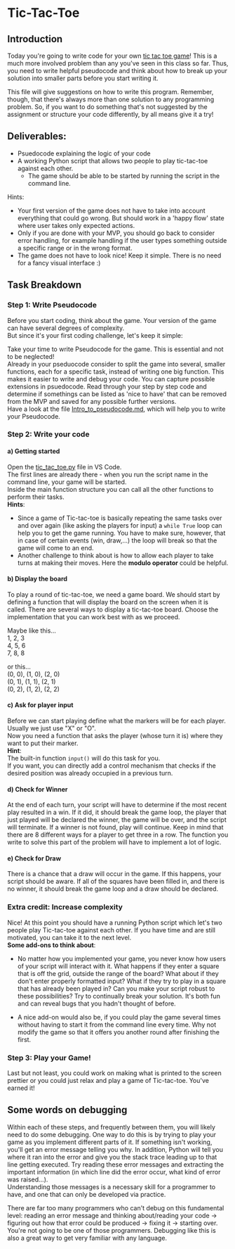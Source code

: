 # Tic-Tac-Toe


## Introduction

Today you're going to write code for your own [tic tac toe game](https://en.wikipedia.org/wiki/Tic-tac-toe)! This is a much more involved problem than any you've seen in this class so far. Thus, you need to write helpful pseudocode and think about how to break up your solution into smaller parts before you start writing it. 

This file will give suggestions on how to write this program. Remember, though, that there's always more than one solution to any programming problem. So, if you want to do something that's not suggested by the assignment or structure your code differently, by all means give it a try! 


## Deliverables:

+ Psuedocode explaining the logic of your code
+ A working Python script that allows two people to play tic-tac-toe against each other. 
  + The game should be able to be started by running the script in the command line. 

Hints:
- Your first version of the game does not have to take into account everything that could go wrong. But should work in a 'happy flow' state where user takes only expected actions.
- Only if you are done with your MVP, you should go back to consider error handling, for example handling if the user types something outside a specific range or in the wrong format. 
- The game does not have to look nice! Keep it simple. There is no need for a fancy visual interface :)  

## Task Breakdown
### Step 1: Write Pseudocode
Before you start coding, think about the game. Your version of the game can have several degrees of complexity.  
But since it's your first coding challenge, let's keep it simple:

Take your time to write Pseudocode for the game. This is essential and not to be neglected!  
Already in your pseduocode consider to split the game into several, smaller functions, each for a specific task, instead of writing one big function. This makes it easier to write and debug your code. You can capture possible extensions in psuedocode. Read through your step by step code and determine if somethings can be listed as 'nice to have' that can be removed from the MVP and saved for any possible further versions.  
Have a look at the file [Intro_to_pseudocode.md](Intro_to_pseudocode.md), which will help you to write your Pseudocode.
 

### Step 2: Write your code
#### a) Getting started
Open the [tic_tac_toe.py](tic_tac_toe.py) file in VS Code.   
The first lines are already there - when you run the script name in the command line, your game will be started.  
Inside the main function structure you can call all the other functions to perform their tasks.   
**Hints**:   
- Since a game of Tic-tac-toe is basically repeating the same tasks over and over again (like asking the players for input) a `while True` loop can help you to get the game running. You have to make sure, however, that in case of certain events (win, draw,...) the loop will break so that the game will come to an end.
- Another challenge to think about is how to allow each player to take turns at making their moves. Here the **modulo operator** could be helpful.

#### b) Display the board 
To play a round of tic-tac-toe, we need a game board. We should start by defining a function that will display the board on the screen when it is called. There are several ways to display a tic-tac-toe board. Choose the implementation that you can work best with as we proceed.  

Maybe like this...  
1, 2, 3    
4, 5, 6   
7, 8, 8   

or this...   
(0, 0), (1, 0), (2, 0)   
(0, 1), (1, 1), (2, 1)   
(0, 2), (1, 2), (2, 2)   


#### c) Ask for player input 
Before we can start playing define what the markers will be for each player. Usually we just use "X" or "O".  
Now you need a function that asks the player (whose turn it is) where they want to put their marker.  
**Hint**:   
The built-in function `input()` will do this task for you.   
If you want, you can directly add a control mechanism that checks if the desired position was already occupied in a previous turn. 

#### d) Check for Winner
At the end of each turn, your script will have to determine if the most recent play resulted in a win. If it did, it should break the game loop, the player that just played will be declared the winner, the game will be over, and the script will terminate. If a winner is not found, play will continue. Keep in mind that there are 8 different ways for a player to get three in a row. The function you write to solve this part of the problem will have to implement a lot of logic.   

#### e) Check for Draw
There is a chance that a draw will occur in the game. If this happens, your script should be aware. If all of the squares have been filled in, and there is no winner, it should break the game loop and a draw should be declared. 

### Extra credit: Increase complexity 

Nice! At this point you should have a running Python script which let's two people play Tic-tac-toe against each other. If you have time and are still motivated, you can take it to the next level.   
**Some add-ons to think about**:   
- No matter how you implemented your game, you never know how users of your script will interact with it. What happens if they enter a square that is off the grid, outside the range of the board? What about if they don't enter properly formatted input? What if they try to play in a square that has already been played in? Can you make your script robust to these possibilities? Try to continually break your solution. It's both fun and can reveal bugs that you hadn't thought of before.

- A nice add-on would also be, if you could play the game several times without having to start it from the command line every time. Why not modify the game so that it offers you another round after finishing the first. 

### Step 3: Play your Game!
Last but not least, you could work on making what is printed to the screen prettier or you could just relax and play a game of Tic-tac-toe. You've earned it!


## Some words on debugging 

Within each of these steps, and frequently between them, you will likely need to do some debugging. One way to do this is by trying to play your game as you implement different parts of it. If something isn't working, you'll get an error message telling you why. In addition, Python will tell you where it ran into the error and give you the stack trace leading up to that line getting executed. Try reading these error messages and extracting the important information (in which line did the error occur, what kind of error was raised...).  
Understanding those messages is a necessary skill for a programmer to have, and one that can only be developed via practice. 

There are far too many programmers who can't debug on this fundamental level: reading an error message and thinking about/reading your code -> figuring out how that error could be produced -> fixing it -> starting over. You're not going to be one of those programmers. Debugging like this is also a great way to get very familiar with any language.
